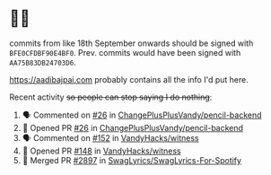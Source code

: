 # 👋🏻
<!--
**aadibajpai/aadibajpai** is a ✨ _special_ ✨ repository because its `README.md` (this file) appears on your GitHub profile.
-->
commits from like 18th September onwards should be signed with `BFE0CFDBF90E4BF0`. Prev. commits would have been signed with `AA75B83DB24703D6`.

https://aadibajpai.com probably contains all the info I'd put here.

Recent activity ~~so people can stop saying I do nothing~~:
<!--START_SECTION:activity-->
1. 🗣 Commented on [#26](https://github.com/ChangePlusPlusVandy/pencil-backend/issues/26) in [ChangePlusPlusVandy/pencil-backend](https://github.com/ChangePlusPlusVandy/pencil-backend)
2. 💪 Opened PR [#26](https://github.com/ChangePlusPlusVandy/pencil-backend/pull/26) in [ChangePlusPlusVandy/pencil-backend](https://github.com/ChangePlusPlusVandy/pencil-backend)
3. 🗣 Commented on [#152](https://github.com/VandyHacks/witness/issues/152) in [VandyHacks/witness](https://github.com/VandyHacks/witness)
4. 💪 Opened PR [#148](https://github.com/VandyHacks/witness/pull/148) in [VandyHacks/witness](https://github.com/VandyHacks/witness)
5. 🎉 Merged PR [#2897](https://github.com/SwagLyrics/SwagLyrics-For-Spotify/pull/2897) in [SwagLyrics/SwagLyrics-For-Spotify](https://github.com/SwagLyrics/SwagLyrics-For-Spotify)
<!--END_SECTION:activity-->
